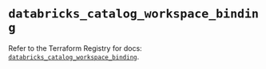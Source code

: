 # `databricks_catalog_workspace_binding`

Refer to the Terraform Registry for docs: [`databricks_catalog_workspace_binding`](https://registry.terraform.io/providers/databricks/databricks/1.56.0/docs/resources/catalog_workspace_binding).
